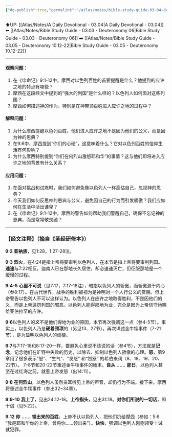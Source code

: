 ```yaml
---
{"dg-publish":true,"permalink":"/atlas/notes/bible-study-guide-03-04-deuteronomy-09-01-12/"}
---
```


⬆️UP: [[Atlas/Notes/A Daily Devotional - 03.04\|A Daily Devotional - 03.04]]
⬅️ [[Atlas/Notes/Bible Study Guide - 03.03 - Deuteronomy 06\|Bible Study Guide - 03.03 - Deuteronomy 06]]
➡️ [[Atlas/Notes/Bible Study Guide - 03.05 - Deuteronomy 10.12-22\|Bible Study Guide - 03.05 - Deuteronomy 10.12-22]] 

---

#### 观察问题：
1. 在《申命记》9:1-12中，摩西对以色列百姓的首要提醒是什么？他提到的应许之地的特点有哪些？
2. 摩西在这段经文中提到的“强大的列国”是什么样的？以色列人如何面对这些列国？
3. 摩西如何描述神的作为，特别是在神带领百姓进入应许之地的过程中？

#### 解释问题：
1. 为什么摩西提醒以色列百姓，他们进入应许之地不是因为他们的公义，而是因为神的恩典？
2. 在9:6中，摩西提到“你们的心硬”，这意味着什么？它对以色列百姓的信仰生活有何影响？
3. 为什么摩西特别提到“你们在何烈山激怒耶和华”的事情？这与他们即将进入应许之地的背景有什么关系？

#### 应用问题：
1. 在面对挑战和试炼时，我们如何避免像以色列人一样高估自己，忽视神的恩典？
2. 今天我们如何反思神的恩典与公义，避免因自己的行为而引发骄傲？我们应如何在生活中活出谦卑？
3. 在《申命记》9:1-12中，摩西的警告如何帮助我们警醒自己，确保不忘记神的恩典，而是常常敬畏祂？


---
### 【经文注释】（摘自《圣经研修本》）


**9:2** **亚衲族**，见1:28，1:27-28注。

**9:3** **烈火**，在4:24是指上帝将要审判以色列人，在本节是指上帝将要审判列国。**速速**与7:22相反。迦南人已在那地长久居住，却必速速灭亡，但征服那地是一个缓慢的过程。

**9:4-5** **心里不可说**（见7:17，7:17-18注），暗指以色列人的骄傲，而骄傲源于内心（参8:17）。在古代世界，战争的胜利被视为是神明对一个人行公义的赏赐。但上帝警告以色列人不可以这样认为。以色列人在应许之地取得胜利，不是因他们的义，而是上帝惩罚列国的邪恶。以色列人能得那地为业，完全是因为上帝信守祂赐给亚伯拉罕的应许。

**9:6**以色列人的**义**不是他们得地为业的原因，本节再次强调这一点（参4-5节）。事实上，以色列人乃是**硬着颈项**的（另见13、27节）。再次详述金牛犊事件（7-21节），是为显明以色列人的顽梗。

**9:7**与7:17-18和8:17-20一样，要避免心里说不该说的话（参4节），方法就是**记念**，记念他们在旷野中失败的历史，以除去、抑制以色列人骄傲的心理。**怒**，第9章用了很多表示“怒”、“生气”、“发怒” 和“烈怒” 的希伯来词（8、18、19、20、22节）。 7-8节和20-22节重述金牛犊事件的始末。**自从** **……** **那日**，以色列人甚至在过红海之前，就惹上帝发怒（出14:11）。

**9:8** **在何烈山**，以色列人虽然亲耳听见上帝的声音，却仍行为不端。接下来，摩西将重述金牛犊事件（参出32~34章）。

**9:9-10** **我上了**，见出24:12-18。**上帝指头**，见出31:18。**对你们所说的一切话**，即十诫（见5:22）。

**9:12** **你** **……** **领出来的百姓**，上帝不认以色列人，把他们扔给摩西（参如：5:6 “我是耶和华你的上帝，曾将你……领出来”）。**快快**，强调以色列人刚刚领受十诫就犯罪。